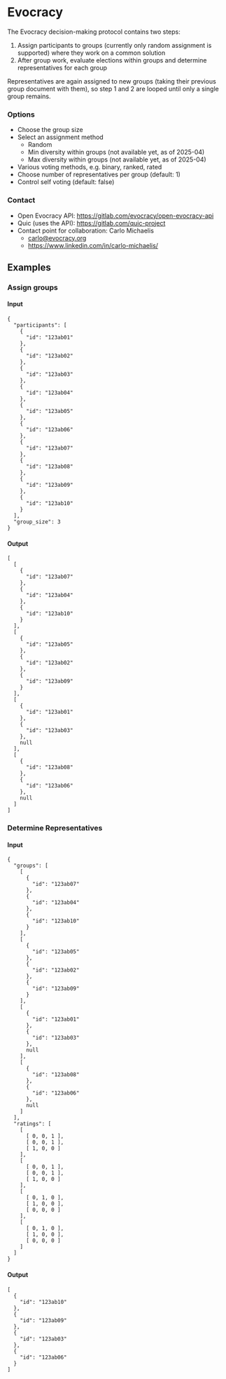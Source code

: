 # Evocracy

The Evocracy decision-making protocol contains two steps:

1. Assign participants to groups (currently only random assignment is supported) where they work on a common solution
2. After group work, evaluate elections within groups and determine representatives for each group

Representatives are again assigned to new groups (taking their previous group document with them), so step 1 and 2 are looped until only a single group remains.

### Options

* Choose the group size
* Select an assignment method
  * Random
  * Min diversity within groups (not available yet, as of 2025-04)
  * Max diversity within groups (not available yet, as of 2025-04)
* Various voting methods, e.g. binary, ranked, rated
* Choose number of representatives per group (default: 1)
* Control self voting (default: false)

### Contact

* Open Evocracy API: https://gitlab.com/evocracy/open-evocracy-api
* Quic (uses the API): https://gitlab.com/quic-project
* Contact point for collaboration: Carlo Michaelis
  * carlo@evocracy.org
  * https://www.linkedin.com/in/carlo-michaelis/

## Examples

### Assign groups

#### Input

```
{
  "participants": [
    {
      "id": "123ab01"
    },
    {
      "id": "123ab02"
    },
    {
      "id": "123ab03"
    },
    {
      "id": "123ab04"
    },
    {
      "id": "123ab05"
    },
    {
      "id": "123ab06"
    },
    {
      "id": "123ab07"
    },
    {
      "id": "123ab08"
    },
    {
      "id": "123ab09"
    },
    {
      "id": "123ab10"
    }
  ],
  "group_size": 3
}
```

#### Output

```
[
  [
    {
      "id": "123ab07"
    },
    {
      "id": "123ab04"
    },
    {
      "id": "123ab10"
    }
  ],
  [
    {
      "id": "123ab05"
    },
    {
      "id": "123ab02"
    },
    {
      "id": "123ab09"
    }
  ],
  [
    {
      "id": "123ab01"
    },
    {
      "id": "123ab03"
    },
    null
  ],
  [
    {
      "id": "123ab08"
    },
    {
      "id": "123ab06"
    },
    null
  ]
]
```

### Determine Representatives

#### Input

```
{
  "groups": [
    [
      {
        "id": "123ab07"
      },
      {
        "id": "123ab04"
      },
      {
        "id": "123ab10"
      }
    ],
    [
      {
        "id": "123ab05"
      },
      {
        "id": "123ab02"
      },
      {
        "id": "123ab09"
      }
    ],
    [
      {
        "id": "123ab01"
      },
      {
        "id": "123ab03"
      },
      null
    ],
    [
      {
        "id": "123ab08"
      },
      {
        "id": "123ab06"
      },
      null
    ]
  ],
  "ratings": [
    [
      [ 0, 0, 1 ],
      [ 0, 0, 1 ],
      [ 1, 0, 0 ]
    ],
    [
      [ 0, 0, 1 ],
      [ 0, 0, 1 ],
      [ 1, 0, 0 ]
    ],
    [
      [ 0, 1, 0 ],
      [ 1, 0, 0 ],
      [ 0, 0, 0 ]
    ],
    [
      [ 0, 1, 0 ],
      [ 1, 0, 0 ],
      [ 0, 0, 0 ]
    ]
  ]
}
```

#### Output

```
[
  {
    "id": "123ab10"
  },
  {
    "id": "123ab09"
  },
  {
    "id": "123ab03"
  },
  {
    "id": "123ab06"
  }
]
```
